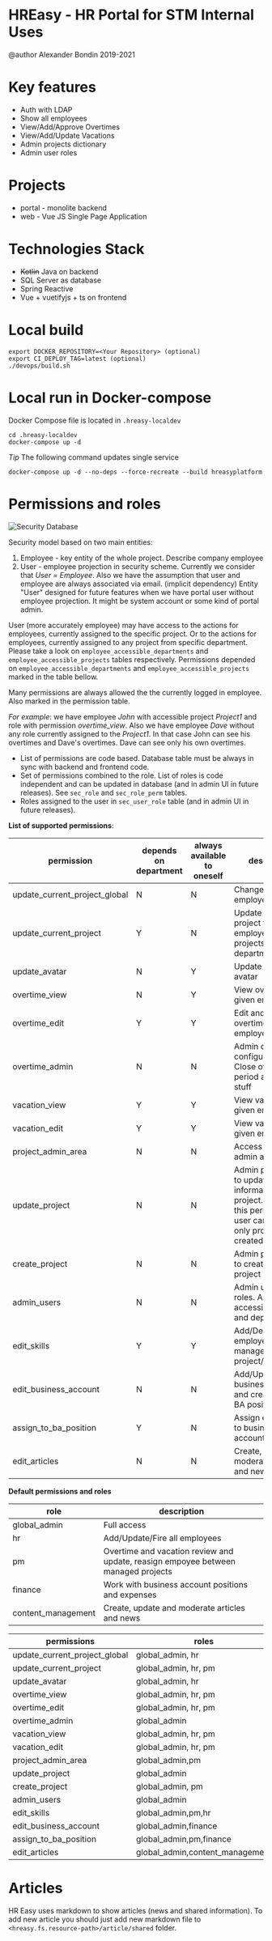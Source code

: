 # HREasy - HR Portal for STM Internal Uses

@author Alexander Bondin 2019-2021

# Key features

 - Auth with LDAP
 - Show all employees
 - View/Add/Approve Overtimes
 - View/Add/Update Vacations
 - Admin projects dictionary
 - Admin user roles

# Projects

 - portal - monolite backend
 - web - Vue JS Single Page Application

# Technologies Stack

 - ~~Kotlin~~ Java on backend
 - SQL Server as database
 - Spring Reactive
 - Vue + vuetifyjs + ts on frontend
 
# Local build

```shell script
export DOCKER_REPOSITORY=<Your Repository> (optional)
export CI_DEPLOY_TAG=latest (optional)
./devops/build.sh
```

# Local run in Docker-compose

Docker Compose file is located in `.hreasy-localdev`

```shell script
cd .hreasy-localdev
docker-compose up -d
```

*Tip* The following command updates single service

```shell script
docker-compose up -d --no-deps --force-recreate --build hreasyplatform
``` 

# Permissions and roles

![Security Database](./.architecture/hr_sec.png "Security Database Scheme")

Security model based on two main entities:

1) Employee - key entity of the whole project. Describe company employee
2) User - employee projection in security scheme. Currently we consider that *User = Employee*. Also we have the
   assumption that user and employee are always associated via email. (implicit dependency)
   Entity "User" designed for future features when we have portal user without employee projection. It might be system
   account or some kind of portal admin.

User (more accurately employee) may have access to the actions for employees, currently assigned to the specific
project. Or to the actions for employees, currently assigned to any project from specific department. Please take a look
on `employee_accessible_departments` and `employee_accessible_projects` tables respectively. Permissions depended
on `employee_accessible_departments` and `employee_accessible_projects` marked in the table bellow.

Many permissions are always allowed the the currently logged in employee. Also marked in the permission table.

*For example*: we have employee *John* with accessible project *Project1* and role with permission *overtime_view*. Also
we have employee *Dave* without any role currently assigned to the *Project1*. In that case John can see his overtimes
and Dave's overtimes. Dave can see only his own overtimes.

- List of permissions are code based. Database table must be always in sync with backend and frontend code.
- Set of permissions combined to the role. List of roles is code independent and can be updated in database (and in
  admin UI in future releases). See `sec_role` and `sec_role_perm` tables.
- Roles assigned to the user in `sec_user_role` table (and in admin UI in future releases).

**List of supported permissions**:

|permission|depends on department|always available to oneself |description|
|----|------|------|------|
|update_current_project_global|N|N|Change current employee project|
|update_current_project|Y|N|Update current project for employee from my projects or my departments|
|update_avatar|N|Y|Update employee avatar|
|overtime_view|N|Y|View overtimes of given employee|
|overtime_edit|Y|Y|Edit and approve overtimes of given employee|
|overtime_admin|N|N|Admin overtime configuration. Close overtime period and other stuff|
|vacation_view|Y|Y|View vacations of given employee|
|vacation_edit|Y|Y|View vacations of given employee|
|project_admin_area|N|N|Access to project admin area in UI|
|update_project|N|N|Admin permission to update information of any project. Without this permission user can update only projects created by himself|
|create_project|N|N|Admin permission to create new project|
|admin_users|N|N|Admin user. Assign roles. Assign accessible projects and departments|
|edit_skills|Y|Y|Add/Delete employee skills of managed project/department|
|edit_business_account|N|N|Add/Update business account and create/update BA positions|
|assign_to_ba_position|Y|N|Assign employee to business account position|
|edit_articles|N|N|Create, update and moderate articles and news|

**Default permissions and roles**

|role|description|
|----|------|
|global_admin|Full access|
|hr|Add/Update/Fire all employees|
|pm|Overtime and vacation review and update, reasign empoyee between managed projects|
|finance|Work with business account positions and expenses|
|content_management|Create, update and moderate articles and news|

|permissions|roles|
|----|------|
|update_current_project_global|global_admin, hr|
|update_current_project|global_admin, hr, pm|
|update_avatar|global_admin, hr|
|overtime_view|global_admin, hr, pm|
|overtime_edit|global_admin, hr, pm|
|overtime_admin|global_admin|
|vacation_view|global_admin, hr, pm|
|vacation_edit|global_admin, hr, pm|
|project_admin_area|global_admin,pm|
|update_project|global_admin|
|create_project|global_admin, pm|
|admin_users|global_admin|
|edit_skills|global_admin,pm,hr|
|edit_business_account|global_admin,finance|
|assign_to_ba_position|global_admin,pm,finance|
|edit_articles|global_admin,content_management|

# Articles

HR Easy uses markdown to show articles (news and shared information).
To add new article you should just add new markdown file to `<hreasy.fs.resource-path>/article/shared` folder.
